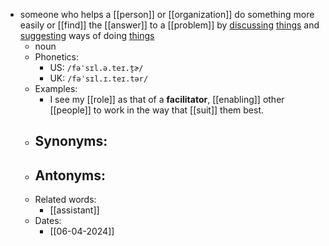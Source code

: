 - someone who helps a [[person]] or [[organization]] do something more easily or [[find]] the [[answer]] to a [[problem]] by [discussing](discuss) [things](thing) and [suggesting](suggest) ways of doing [things](thing)
	- noun
	- Phonetics:
		- US: `/fəˈsɪl.ə.teɪ.t̬ɚ/`
		- UK: `/fəˈsɪl.ɪ.teɪ.tər/`
	- Examples:
		- I see my [[role]] as that of a **facilitator**, [[enabling]] other [[people]] to work in the way that [[suit]] them best.
	- Synonyms:
		-
	- Antonyms:
		-
	- Related words:
		- [[assistant]]
	- Dates:
		- [[06-04-2024]]

